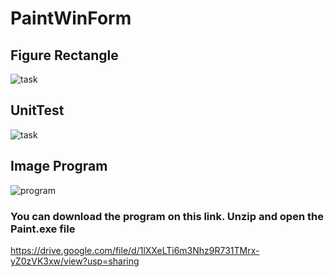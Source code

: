 # PaintWinForm

## Figure Rectangle

![task](https://user-images.githubusercontent.com/16168773/40593825-cbe80120-6233-11e8-8fa5-a6e6e5a1385c.jpg)

## UnitTest

![task](https://user-images.githubusercontent.com/16168773/40593902-4d060054-6234-11e8-8cb0-b28a6c27081e.jpg)


## Image Program

![program](https://user-images.githubusercontent.com/16168773/40593950-adf8fbfa-6234-11e8-897a-6ea2a94f37ff.jpg)

### You can download the program on this link. Unzip and open the Paint.exe file

https://drive.google.com/file/d/1lXXeLTi6m3Nhz9R731TMrx-yZ0zVK3xw/view?usp=sharing
